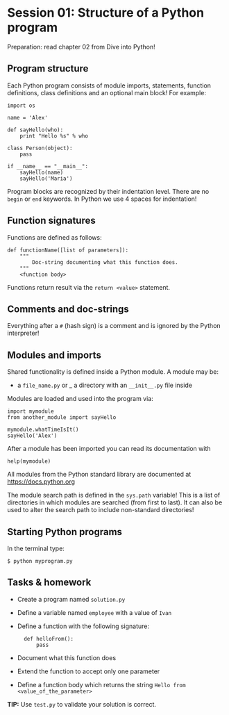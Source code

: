 # Session 01: Structure of a Python program

Preparation: read chapter 02 from Dive into Python!

## Program structure

Each Python program consists of module imports, statements, function definitions,
class definitions and an optional main block! For example:

    import os

    name = 'Alex'

    def sayHello(who):
        print "Hello %s" % who

    class Person(object):
        pass

    if __name__ == "__main__":
        sayHello(name)
        sayHello('Maria')


Program blocks are recognized by their indentation level. There are no `begin` or `end`
keywords. In Python we use 4 spaces for indentation!


## Function signatures

Functions are defined as follows:

    def functionName([list of parameters]):
        """
            Doc-string documenting what this function does.
        """
        <function body>

Functions return result via the `return <value>` statement.

## Comments and doc-strings

Everything after a `#` (hash sign) is a comment and is ignored by the Python interpreter!

## Modules and imports

Shared functionality is defined inside a Python module. A module may be:

- a `file_name.py` or
_ a directory with an `__init__.py` file inside

Modules are loaded and used into the program via:

    import mymodule
    from another_module import sayHello

    mymodule.whatTimeIsIt()
    sayHello('Alex')

After a module has been imported you can read its documentation with

    help(mymodule)

All modules from the Python standard library are documented at https://docs.python.org

The module search path is defined in the `sys.path` variable! This is a list of
directories in which modules are searched (from first to last). It can also be used
to alter the search path to include non-standard directories!

## Starting Python programs

In the terminal type:

    $ python myprogram.py


## Tasks & homework

* Create a program named `solution.py`
* Define a variable named `employee` with a value of `Ivan`
* Define a function with the following signature:

        def helloFrom():
            pass

* Document what this function does
* Extend the function to accept only one parameter
* Define a function body which returns the string `Hello from <value_of_the_parameter>`

**TIP:** Use `test.py` to validate your solution is correct.

